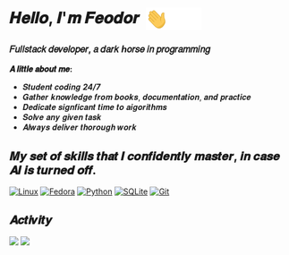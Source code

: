 <h1>
  𝑯𝒆𝒍𝒍𝒐, 𝑰'𝒎 𝑭𝒆𝒐𝒅𝒐𝒓
  <img src="hi.gif" width="100" style="vertical-align: middle; margin-left: 5px;" alt="👋">
</h1>

### 𝐹𝑢𝑙𝑙𝑠𝑡𝑎𝑐𝑘 𝑑𝑒𝑣𝑒𝑙𝑜𝑝𝑒𝑟, 𝑎 𝑑𝑎𝑟𝑘 ℎ𝑜𝑟𝑠𝑒 𝑖𝑛 𝑝𝑟𝑜𝑔𝑟𝑎𝑚𝑚𝑖𝑛𝑔

**𝑨 𝒍𝒊𝒕𝒕𝒍𝒆 𝒂𝒃𝒐𝒖𝒕 𝒎𝒆:**
  - 𝑺𝒕𝒖𝒅𝒆𝒏𝒕 𝒄𝒐𝒅𝒊𝒏𝒈 ___24/7___
  - 𝑮𝒂𝒕𝒉𝒆𝒓 𝒌𝒏𝒐𝒘𝒍𝒆𝒅𝒈𝒆 𝒇𝒓𝒐𝒎 𝒃𝒐𝒐𝒌𝒔, 𝒅𝒐𝒄𝒖𝒎𝒆𝒏𝒕𝒂𝒕𝒊𝒐𝒏, 𝒂𝒏𝒅 𝒑𝒓𝒂𝒄𝒕𝒊𝒄𝒆
  - 𝑫𝒆𝒅𝒊𝒄𝒂𝒕𝒆 𝒔𝒊𝒈𝒏𝒇𝒊𝒄𝒂𝒏𝒕 𝒕𝒊𝒎𝒆 𝒕𝒐 𝒂𝒊𝒈𝒐𝒓𝒊𝒕𝒉𝒎𝒔
  - 𝑺𝒐𝒍𝒗𝒆 𝒂𝒏𝒚 𝒈𝒊𝒗𝒆𝒏 𝒕𝒂𝒔𝒌
  - 𝑨𝒍𝒘𝒂𝒚𝒔 𝒅𝒆𝒍𝒊𝒗𝒆𝒓 𝒕𝒉𝒐𝒓𝒐𝒖𝒈𝒉 𝒘𝒐𝒓𝒌

## 𝑴𝒚 𝒔𝒆𝒕 𝒐𝒇 𝒔𝒌𝒊𝒍𝒍𝒔 𝒕𝒉𝒂𝒕 𝑰 𝒄𝒐𝒏𝒇𝒊𝒅𝒆𝒏𝒕𝒍𝒚 𝒎𝒂𝒔𝒕𝒆𝒓, 𝒊𝒏 𝒄𝒂𝒔𝒆 𝑨𝑰 𝒊𝒔 𝒕𝒖𝒓𝒏𝒆𝒅 𝒐𝒇𝒇.
[![Linux](https://img.shields.io/badge/Linux-FCC624?logo=linux&logoColor=black)](#)
[![Fedora](https://img.shields.io/badge/Fedora-51A2DA?logo=fedora&logoColor=fff)](#)
[![Python](https://img.shields.io/badge/Python-3776AB?logo=python&logoColor=fff)](#)
[![SQLite](https://img.shields.io/badge/SQLite-%2307405e.svg?logo=sqlite&logoColor=white)](#)
[![Git](https://img.shields.io/badge/Git-F05032?logo=git&logoColor=fff)](#)

## 𝑨𝒄𝒕𝒊𝒗𝒊𝒕𝒚
<img src="https://github-readme-stats.vercel.app/api/top-langs/?username=FeodorCore&layout=compact&theme=dracula&card_width=445" width="700"/>

<img src="https://streak-stats.demolab.com?user=FeodorCore&theme=dracula&date_format=j%20M%5B%20Y%5D&card_width=445"  width="700"/>
